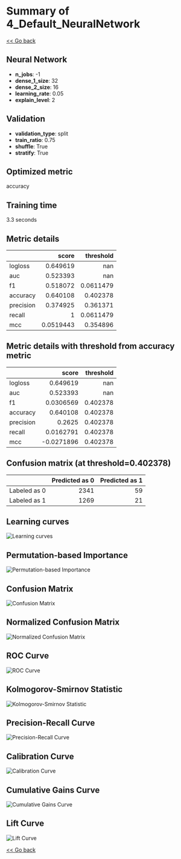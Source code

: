 # Summary of 4_Default_NeuralNetwork

[<< Go back](../README.md)


## Neural Network
- **n_jobs**: -1
- **dense_1_size**: 32
- **dense_2_size**: 16
- **learning_rate**: 0.05
- **explain_level**: 2

## Validation
 - **validation_type**: split
 - **train_ratio**: 0.75
 - **shuffle**: True
 - **stratify**: True

## Optimized metric
accuracy

## Training time

3.3 seconds

## Metric details
|           |     score |   threshold |
|:----------|----------:|------------:|
| logloss   | 0.649619  | nan         |
| auc       | 0.523393  | nan         |
| f1        | 0.518072  |   0.0611479 |
| accuracy  | 0.640108  |   0.402378  |
| precision | 0.374925  |   0.361371  |
| recall    | 1         |   0.0611479 |
| mcc       | 0.0519443 |   0.354896  |


## Metric details with threshold from accuracy metric
|           |      score |   threshold |
|:----------|-----------:|------------:|
| logloss   |  0.649619  |  nan        |
| auc       |  0.523393  |  nan        |
| f1        |  0.0306569 |    0.402378 |
| accuracy  |  0.640108  |    0.402378 |
| precision |  0.2625    |    0.402378 |
| recall    |  0.0162791 |    0.402378 |
| mcc       | -0.0271896 |    0.402378 |


## Confusion matrix (at threshold=0.402378)
|              |   Predicted as 0 |   Predicted as 1 |
|:-------------|-----------------:|-----------------:|
| Labeled as 0 |             2341 |               59 |
| Labeled as 1 |             1269 |               21 |

## Learning curves
![Learning curves](learning_curves.png)

## Permutation-based Importance
![Permutation-based Importance](permutation_importance.png)
## Confusion Matrix

![Confusion Matrix](confusion_matrix.png)


## Normalized Confusion Matrix

![Normalized Confusion Matrix](confusion_matrix_normalized.png)


## ROC Curve

![ROC Curve](roc_curve.png)


## Kolmogorov-Smirnov Statistic

![Kolmogorov-Smirnov Statistic](ks_statistic.png)


## Precision-Recall Curve

![Precision-Recall Curve](precision_recall_curve.png)


## Calibration Curve

![Calibration Curve](calibration_curve_curve.png)


## Cumulative Gains Curve

![Cumulative Gains Curve](cumulative_gains_curve.png)


## Lift Curve

![Lift Curve](lift_curve.png)



[<< Go back](../README.md)
